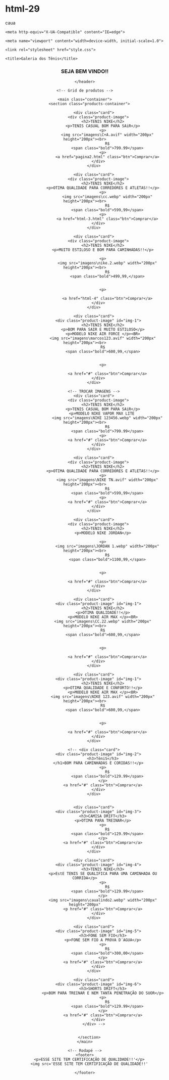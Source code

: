 # html-29
caua
<!DOCTYPE html>
<html lang="en">

<head>
	<meta charset="UTF-8">

	<meta http-equiv="X-UA-Compatible" content="IE=edge">

	<meta name="viewport" content="width=device-width, initial-scale=1.0">

	<link rel="stylesheet" href="style.css">

	<title>Galeria dos Tênis</title>

</head>

<!-- Cometário em HTML -->
<body>
	<!-- Cabeçalho -->
	<header>
		<h3>SEJA BEM VINDO!!</h3>
		
	
	</header>
	
	<!-- Grid de produtos -->

	<main class="container">
		<section class="products-container">

			<div class="card">
				<div class="product-image">
					<h2>TENIS NIKE</h2>
					<p>TENIS CASUAL BOM PARA SAiR</p>
					<p>
						<img src="imagens\C+A.avif" width="200px" height="200px"><br>
						R$
						<span class="bold">799.99</span>
					<p>
						<a href="pagina2.html" class="btn">Comprar</a>
				</div>
			</div>

			<div class="card">
				<div class="product-image">
					<h2>TENIS NIKE</h2>
					<p>OTIMA QUALIDADE PARA CORREDORES E ATLETAS!!</p>
					<p>
						<img src="imagens\cc.webp" width="200px" height="200px"><br>
						R$
						<span class="bold">599,99</span>
					<p>
						<a href="html-3.html" class="btn">Comprar</a>
				</div>
			</div>

			<div class="card">
				<div class="product-image">
					<h2>TENIS NIKE</h2>
					<p>MUITO ESTILOSO E BOM PARA CAMINHADAS!!</p>

					<p>
						<img src="imagens\nike.2.webp" width="200px" height="200px"><br>
						R$
						<span class="bold">499,99,</span>


					<p>

						<a href="html-4" class="btn">Comprar</a>
				</div>
			</div>

			<div class="card">
				<div class="product-image" id="img-1">
					<h2>TENIS NIKE</h2>
					<p>BOM PARA SAIR E MUITO ESTILOSO</p>
					<p>MODELO NIKE AIR FORCE </p><BR>
					<img src="imagens\marcos123.avif" width="200px" height="200px"><br>
					R$
					<span class="bold">600,99,</span>


					<p>

						<a href="#" class="btn">Comprar</a>
				</div>
			</div>

			<!-- TROCAR IMAGENS -->
			<div class="card">
				<div class="product-image">
					<h2>TENIS NIKE</h2>
					<p>TENIS CASUAL BOM PARA SAiR</p>
					<p>MODELO NIKE VAPOR MAX LITE 
						<img src="imagens\NIKE 123456.webp" width="200px" height="200px"><br>
						R$
						<span class="bold">799.99</span>
					<p>
						<a href="#" class="btn">Comprar</a>
				</div>
			</div>

			<div class="card">
				<div class="product-image">
					<h2>TENIS NIKE</h2>
					<p>OTIMA QUALIDADE PARA CORREDORES E ATLETAS!!</p>
					<p>
						<img src="imagens\NIKE TN.avif" width="200px" height="200px"><br>
						R$
						<span class="bold">599,99</span>
					<p>
						<a href="#" class="btn">Comprar</a>
				</div>
			</div>

			<div class="card">
				<div class="product-image">
					<h2>TENIS NIKE</h2>
					<p>MODELO NIKE JORDAN</p>

					<p>
						<img src="imagens\JORDAN 1.webp" width="200px" height="200px"><br>
						R$
						<span class="bold">1100,99,</span>


					<p>

						<a href="#" class="btn">Comprar</a>
				</div>
			</div>

			<div class="card">
				<div class="product-image" id="img-1">
					<h2>TENIS NIKE</h2>
					<p>OTIMA QUALIDADE!!</p>
					<p>MODELO NIKE AIR MAX </p><BR>
					<img src="imagens\CC.22.webp" width="200px" height="200px"><br>
					R$
					<span class="bold">600,99,</span>


					<p>

						<a href="#" class="btn">Comprar</a>
				</div>
			</div>

			<div class="card">
				<div class="product-image" id="img-1">
					<h2>TENIS NIKE</h2>
					<p>OTIMA QUALIDADE E CONFORTO!!</p>
					<p>MODELO NIKE AIR MAX </p><BR>
					<img src="imagens\NIKE 123.avif" width="200px" height="200px"><br>
					R$
					<span class="bold">600,99,</span>


					<p>

						<a href="#" class="btn">Comprar</a>
				</div>
			</div>

			<!-- <div class="card">
				<div class="product-image" id="img-2">
					<h3>TêniS</h3>
				</h1>BOM PARA CAMINHADAS E CORIDAS!!</p>
					<p>
						R$
						<span class="bold">129.99</span>
					</p>
					<a href="#" class="btn">Comprar</a>
				</div>
			</div>


			<div class="card">
				<div class="product-image" id="img-3">
					<h3>CAMISA DRIFT</h3>
					<p>OTIMA PARA TREINAR</p>
					<p>
						R$
						<span class="bold">129.99</span>
					</p>
					<a href="#" class="btn">Comprar</a>
				</div>
			</div>

			<div class="card">
				<div class="product-image" id="img-4">
					<h3>TENIS NIKE</h3>
					<p>EstE TENIS SE QUALIFICA PARA UMA CAMINHADA OU CORRIDA</p>
					<p>
						R$
						<span class="bold">129.99</span>
					</p>
					<img src="imagens\caualindo2.webp" width="200px" height="200px"
					<p href="#" class="btn">Comprar</a>
				</div>
			</div>

			<div class="card">
				<div class="product-image" id="img-5">
					<h3>FONE SEM FIO</h3>
					<p>FONE SEM FIO A PROVA D´AGUA</p>
					<p>
						R$
						<span class="bold">300,00</span>
					</p>
					<a href="#" class="btn">Comprar</a>
				</div>
			</div>

			<div class="card">
				<div class="product-image" id="img-6">
					<h3>SHORTS DRIFT</h3>
					<p>BOM PARA TREINAR E NEM TANTA PENETRAÇÃO DO SUOR</p>
					<p>
						R$
						<span class="bold">129.99</span>
					</p>
					<a href="#" class="btn">Comprar</a>
				</div>
			</div> -->


		</section>
	</main>

	<!-- Rodapé -->
	<footer>
		<p>ESSE SITE TEM CERTIFICAÇÃO DE QUALIDADE!!'</p>
		<img src='ESSE SITE TEM CERTIFICAÇÃO DE QUALIDADE!!'

	</footer>
	



</body>
